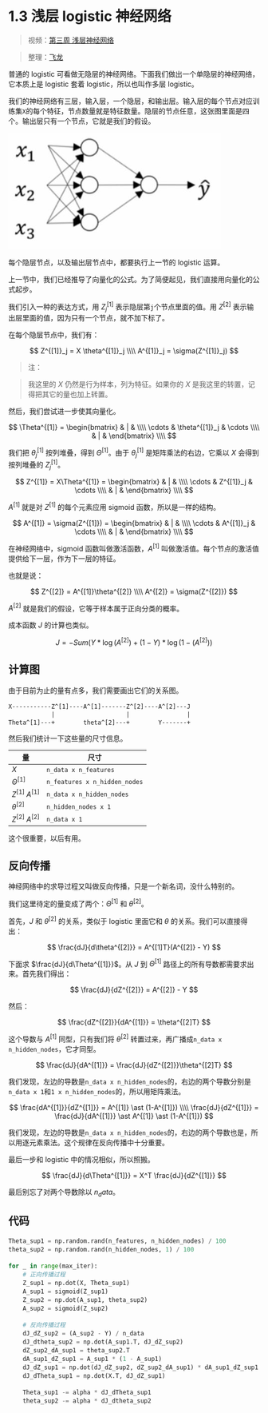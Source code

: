 # 1.3 浅层 logistic 神经网络

> 视频：[第三周 浅层神经网络](https://mooc.study.163.com/learn/deeplearning_ai-2001281002?tid=2001392029)

> 整理：[飞龙](https://github.com/wizardforcel)

普通的 logistic 可看做无隐层的神经网络。下面我们做出一个单隐层的神经网络，它本质上是 logistic 套着 logistic，所以也叫作多层 logistic。

我们的神经网络有三层，输入层，一个隐层，和输出层。输入层的每个节点对应训练集`X`的每个特征，节点数量就是特征数量。隐层的节点任意，这张图里面是四个。输出层只有一个节点，它就是我们的假设。

![](img/1-3-1.jpg)

每个隐层节点，以及输出层节点中，都要执行上一节的 logistic 运算。

上一节中，我们已经推导了向量化的公式。为了简便起见，我们直接用向量化的公式起步。

我们引入一种的表达方式，用 $Z^{[1]}_j$ 表示隐层第`j`个节点里面的值。用 $Z^{[2]}$ 表示输出层里面的值，因为只有一个节点，就不加下标了。

在每个隐层节点中，我们有：

$$
Z^{[1]}_j = X \theta^{[1]}_j \\\\
A^{[1]}_j  = \sigma(Z^{[1]}_j)
$$

> 注：

> 我这里的 $X$ 仍然是行为样本，列为特征。如果你的 $X$ 是我这里的转置，记得把其它的量也加上转置。


然后，我们尝试进一步使其向量化。

$$
\Theta^{[1]} = \begin{bmatrix} & | & \\\\ \cdots & \theta^{[1]}_j & \cdots \\\\ & | & \end{bmatrix} \\\\
$$

我们把 $\theta^{[1]}_j$ 按列堆叠，得到 $\Theta^{[1]}$。由于 $\theta^{[1]}_j$ 是矩阵乘法的右边，它乘以 $X$ 会得到按列堆叠的 $Z^{[1]}_j$。

$$
Z^{[1]} = X\Theta^{[1]} = \begin{bmatrix} & | & \\\\ \cdots & Z^{[1]}_j & \cdots \\\\ & | & \end{bmatrix} \\\\
$$

$A^{[1]}$ 就是对 $Z^{[1]}$ 的每个元素应用 sigmoid 函数，所以是一样的结构。

$$
A^{[1]} = \sigma(Z^{[1]}) = \begin{bmatrix} & | & \\\\ \cdots & A^{[1]}_j & \cdots \\\\ & | & \end{bmatrix} \\\\
$$

在神经网络中，sigmoid 函数叫做激活函数，$A^{[1]}$ 叫做激活值。每个节点的激活值提供给下一层，作为下一层的特征。

也就是说：

$$
Z^{[2]} = A^{[1]}\theta^{[2]} \\\\
A^{[2]} = \sigma(Z^{[2]})
$$

$A^{[2]}$ 就是我们的假设，它等于样本属于正向分类的概率。

成本函数 $J$ 的计算也类似。

$$
J = - Sum(Y \ast \log(A^{[2]}) + (1-Y) \ast \log(1-(A^{[2]}))
$$

## 计算图

由于目前为止的量有点多，我们需要画出它们的关系图。

```
X-----------Z^[1]----A^[1]-------Z^[2]----A^[2]---J
            |                    |                |
Theta^[1]---+        theta^[2]---+        Y-------+
```

然后我们统计一下这些量的尺寸信息。

| 量 | 尺寸 |
| --- | --- |
| $X$ | `n_data x n_features` |
| $\Theta^{[1]}$ | `n_features x n_hidden_nodes` |
| $Z^{[1]}$ $A^{[1]}$ | `n_data x n_hidden_nodes` |
| $\theta^{[2]}$ | `n_hidden_nodes x 1` |
| $Z^{[2]}$ $A^{[2]}$ | `n_data x 1` |

这个很重要，以后有用。

## 反向传播

神经网络中的求导过程又叫做反向传播，只是一个新名词，没什么特别的。

我们这里待定的量变成了两个：$\Theta^{[1]}$ 和 $\theta^{[2]}$。

首先，$J$ 和 $\theta^{[2]}$ 的关系，类似于 logistic 里面它和 $\theta$ 的关系。我们可以直接得出：

$$
\frac{dJ}{d\theta^{[2]}} = A^{[1]T}(A^{[2]} - Y)
$$

下面求 $\frac{dJ}{d\Theta^{[1]}}$。从 $J$ 到 $\Theta^{[1]}$ 路径上的所有导数都需要求出来。首先我们得出：

$$
\frac{dJ}{dZ^{[2]}} = A^{[2]} - Y
$$

然后：

$$
\frac{dZ^{[2]}}{dA^{[1]}} = \theta^{[2]T}
$$

这个导数与 $A^{[1]}$ 同型，只有我们将 $\theta^{[2]}$ 转置过来，再广播成`n_data x n_hidden_nodes`，它才同型。

$$
\frac{dJ}{dA^{[1]}} = \frac{dJ}{dZ^{[2]}}\theta^{[2]T}
$$

我们发现，左边的导数是`n_data x n_hidden_nodes`的，右边的两个导数分别是`n_data x 1`和`1 x n_hidden_nodes`的，所以用矩阵乘法。

$$
\frac{dA^{[1]}}{dZ^{[1]}} = A^{[1]} \ast (1-A^{[1]}) \\\\
\frac{dJ}{dZ^{[1]}} = \frac{dJ}{dA^{[1]}} \ast A^{[1]} \ast (1-A^{[1]})
$$

我们发现，左边的导数是`n_data x n_hidden_nodes`的，右边的两个导数也是，所以用逐元素乘法。这个规律在反向传播中十分重要。

最后一步和 logistic 中的情况相似，所以照搬。

$$
\frac{dJ}{d\Theta^{[1]}} = X^T \frac{dJ}{dZ^{[1]}}
$$

最后别忘了对两个导数除以 $n_data$。

## 代码

```py
Theta_sup1 = np.random.rand(n_features, n_hidden_nodes) / 100
theta_sup2 = np.random.rand(n_hidden_nodes, 1) / 100

for _ in range(max_iter):
    # 正向传播过程
    Z_sup1 = np.dot(X, Theta_sup1)
    A_sup1 = sigmoid(Z_sup1)
    Z_sup2 = np.dot(A_sup1, theta_sup2)
    A_sup2 = sigmoid(Z_sup2)

    # 反向传播过程
    dJ_dZ_sup2 = (A_sup2 - Y) / n_data
    dJ_dtheta_sup2 = np.dot(A_sup1.T, dJ_dZ_sup2)
    dZ_sup2_dA_sup1 = theta_sup2.T
    dA_sup1_dZ_sup1 = A_sup1 * (1 - A_sup1)
    dJ_dZ_sup1 = np.dot(dJ_dZ_sup2, dZ_sup2_dA_sup1) * dA_sup1_dZ_sup1
    dJ_dTheta_sup1 = np.dot(X.T, dJ_dZ_sup1)
    
    Theta_sup1 -= alpha * dJ_dTheta_sup1
    theta_sup2 -= alpha * dJ_dtheta_sup2
```
